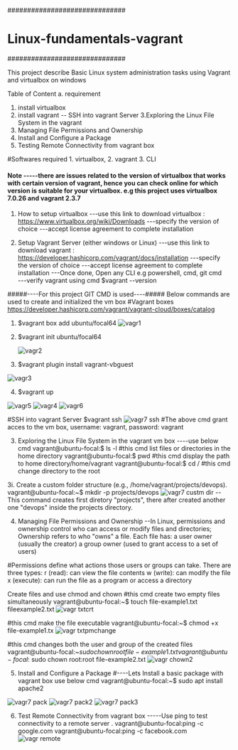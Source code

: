 ##############################
# Linux-fundamentals-vagrant #
##############################

This project describe Basic Linux system administration tasks using Vagrant and virtualbox on windows

Table of Content
a. requirement
1. install virtualbox
2. install vagrant
-- SSH into vagrant Server
3.Exploring the Linux File System in the vagrant
4. Managing File Permissions and Ownership
5. Install and Configure a Package
6. Testing Remote Connectivity from vagrant box
   
#Softwares required 1. virtualbox, 2. vagrant 3. CLI
#### Note -----there are issues related to the version of virtualbox that works with certain version of vagrant, hence you can check online for which version is suitable for your virtualbox. e.g this project uses virtualbox 7.0.26 and vagrant 2.3.7

1. How to setup virtualbox
    ---use this link to download virtualbox : https://www.virtualbox.org/wiki/Downloads
    ---specify the version of choice
    ---accept license agreement to complete installation

2. Setup Vagrant Server (either windows or Linux)
    ---use this link to download vagrant : https://developer.hashicorp.com/vagrant/docs/installation
    ---specify the version of choice
    ---accept license agreement to complete installation
    ---Once done, Open any CLI e.g powershell, cmd, git cmd  
    ---verify vagrant using cmd $vagrant --version

#####----For this project GIT CMD is used----#####
Below commands are used to create and initialized the vm box   #Vagrant boxes https://developer.hashicorp.com/vagrant/vagrant-cloud/boxes/catalog

1. $vagrant box add ubuntu/focal64
![vagr1](https://github.com/user-attachments/assets/268559a8-010f-4e95-bb4b-cd4365051bb4)

2. $vagrant init ubuntu/focal64
   
   ![vagr2](https://github.com/user-attachments/assets/a7082f18-47e6-49bd-862c-168a80419e73)

3. $vagrant plugin install vagrant-vbguest
   
![vagr3](https://github.com/user-attachments/assets/63692af8-f558-416e-88f3-d0b7370862c7)

4. $vagrant up
   
![vagr5](https://github.com/user-attachments/assets/001a8d90-c4cd-405c-9b70-873582dd3488)
![vagr4](https://github.com/user-attachments/assets/14bfbc7c-3fe0-48aa-b501-28835b930890)
![vagr6](https://github.com/user-attachments/assets/f8aec545-5388-4140-81c5-d378a9b4193e)


#SSH into vagrant Server
 $vagrant ssh
![vagr7 ssh](https://github.com/user-attachments/assets/bd7f6c8e-fe06-4159-85a7-ae7c9c304fc5)
#The above cmd grant acces to the vm box,  username: vagrant, password: vagrant

3. Exploring the Linux File System in the vagrant vm box ----use below cmd
vagrant@ubuntu-focal:$ ls -l   #this cmd list files or directories in the home directory
vagrant@ubuntu-focal:$ pwd     #this cmd display the path to home directory/home/vagrant
vagrant@ubuntu-focal:$ cd /    #this cmd change directory to the root
   
3i. Create a custom folder structure (e.g., /home/vagrant/projects/devops).
    vagrant@ubuntu-focal:~$ mkdir -p projects/devops
 ![vagr7 custm dir](https://github.com/user-attachments/assets/bd48e317-192e-49a8-b069-c33c9dbdf1d5)
--This command creates first diretory "projects", there after created another one "devops" inside the projects directory.

4. Managing File Permissions and Ownership
--In Linux, permissions and ownership control who can access or  modify files and directories; Ownership refers to who "owns" a file. Each file has:
a user owner (usually the creator)
a group owner (used to grant access to a set of users)

#Permissions define what actions those users or groups can take. There are three types:
r (read): can view the file contents
w (write): can modify the file
x (execute): can run the file as a program or access a directory

Create files and use chmod and chown 
#this cmd create two empty files simultaneously
 vagrant@ubuntu-focal:~$ touch file-example1.txt fileexample2.txt
 ![vagr txtcrt](https://github.com/user-attachments/assets/829cdc2b-2c7b-4068-91a0-9d59005c185c)
 
#this cmd make the file executable 
vagrant@ubuntu-focal:~$ chmod +x file-example1.tx
![vagr txtpmchange](https://github.com/user-attachments/assets/2183e0ce-84a9-40ab-989b-3d39a624522f)

#this cmd changes both the user and group of the created files
vagrant@ubuntu-focal:~$sudo chown root file-example1.txt
vagrant@ubuntu-focal:~$sudo chown root:root file-example2.txt
![vagr chown2](https://github.com/user-attachments/assets/c364d662-ed72-4818-a2b9-9ebdfc538657)


5. Install and Configure a Package
#----Lets Install a basic package with vagrant box  use below cmd
 vagrant@ubuntu-focal:~$ sudo apt install apache2

![vagr7 pack](https://github.com/user-attachments/assets/7ba44d09-f9b9-413a-8eb2-78e4a10e16a4)
![vagr7 pack2](https://github.com/user-attachments/assets/2ae84ffa-401b-47f3-bf94-0d2d5fb5e623)
![vagr7 pack3](https://github.com/user-attachments/assets/1eb927d3-cded-4f3b-bcd1-48e9b7975ffc)

6. Test Remote Connectivity from vagrant box
-----Use ping to test connectivity to a remote server .
vagrant@ubuntu-focal:ping -c google.com
vagrant@ubuntu-focal:ping -c facebook.com
![vagr remote](https://github.com/user-attachments/assets/de2fff0b-d732-46b4-b8fb-be9a239ccead)

